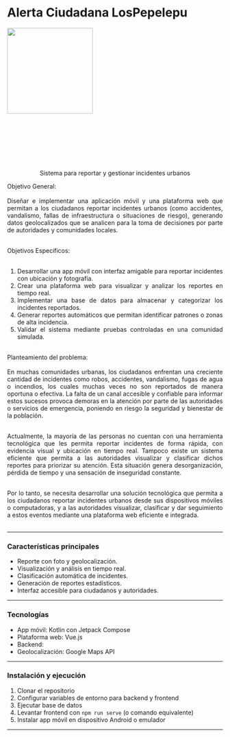 # Alerta Ciudadana LosPepelepu

<div style="display: flex; justify-content: space-between;">
    <img align="left" src="Logotipo.jpeg" width="200"/>
    <img align="right" src="" />
</div>

<br><br><br><br><br><br>

<p align="center">Sistema para reportar y gestionar incidentes urbanos</p>

<div style="text-align: justify;">
Objetivo General: <br><br>
Diseñar e implementar una aplicación móvil y una plataforma web que permitan a los ciudadanos reportar incidentes urbanos (como accidentes, vandalismo, fallas de infraestructura o situaciones de riesgo), generando datos geolocalizados que se analicen para la toma de decisiones por parte de autoridades y comunidades locales.<br><br>

Objetivos Específicos: <br><br>
1. Desarrollar una app móvil con interfaz amigable para reportar incidentes con ubicación y fotografía.<br>
2. Crear una plataforma web para visualizar y analizar los reportes en tiempo real.<br>
3. Implementar una base de datos para almacenar y categorizar los incidentes reportados.<br>
4. Generar reportes automáticos que permitan identificar patrones o zonas de alta incidencia.<br>
5. Validar el sistema mediante pruebas controladas en una comunidad simulada.<br><br>

Planteamiento del problema: <br><br>
En muchas comunidades urbanas, los ciudadanos enfrentan una creciente cantidad de incidentes como robos, accidentes, vandalismo, fugas de agua o incendios, los cuales muchas veces no son reportados de manera oportuna o efectiva. La falta de un canal accesible y confiable para informar estos sucesos provoca demoras en la atención por parte de las autoridades o servicios de emergencia, poniendo en riesgo la seguridad y bienestar de la población.<br><br>

Actualmente, la mayoría de las personas no cuentan con una herramienta tecnológica que les permita reportar incidentes de forma rápida, con evidencia visual y ubicación en tiempo real. Tampoco existe un sistema eficiente que permita a las autoridades visualizar y clasificar dichos reportes para priorizar su atención. Esta situación genera desorganización, pérdida de tiempo y una sensación de inseguridad constante.<br><br>

Por lo tanto, se necesita desarrollar una solución tecnológica que permita a los ciudadanos reportar incidentes urbanos desde sus dispositivos móviles o computadoras, y a las autoridades visualizar, clasificar y dar seguimiento a estos eventos mediante una plataforma web eficiente e integrada.<br><br>
</div>

---

### Características principales

- Reporte con foto y geolocalización.
- Visualización y análisis en tiempo real.
- Clasificación automática de incidentes.
- Generación de reportes estadísticos.
- Interfaz accesible para ciudadanos y autoridades.

---

### Tecnologías

- App móvil: Kotlin con Jetpack Compose
- Plataforma web: Vue.js
- Backend:
- Geolocalización: Google Maps API

---

### Instalación y ejecución

1. Clonar el repositorio  
2. Configurar variables de entorno para backend y frontend  
3. Ejecutar base de datos 
5. Levantar frontend con `npm run serve` (o comando equivalente)  
6. Instalar app móvil en dispositivo Android o emulador  

---
